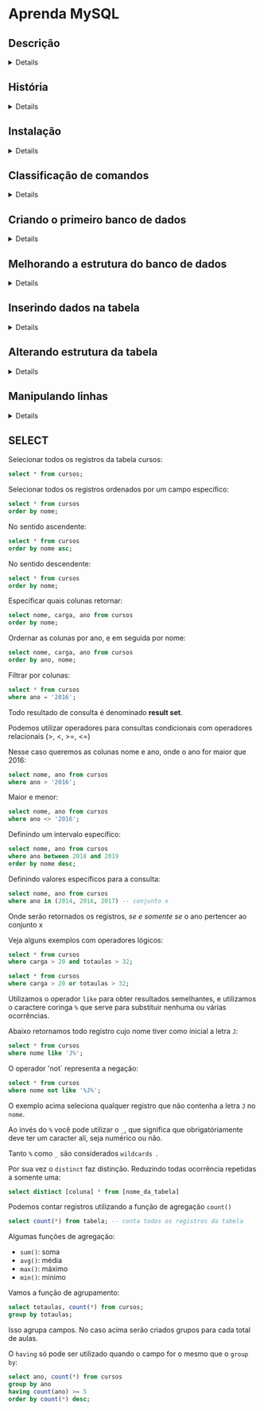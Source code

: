 # Aprenda MySQL

## Descrição
<details>
Sou o tipo de pessoa que gosta de estudar e aliar isso a prática. Não é todo
dia que acordamos com criatividade para criar micro-projetos práticos. Então
decidi unir o útil ao agradável, escrevendo sobre tudo o que eu estou estudando por meio de
repositórios entitulados "learn-alguma-coisa"

Nesse aqui me propolho a escrever sobre MySQL. O meio de aprendizado principal que utilizei foi o [Curso de MySQL](https://www.youtube.com/watch?v=Ofktsne-utM&list=PLHz_AreHm4dkBs-795Dsgvau_ekxg8g1r) do Gustavo Guanabara, no entanto não foi o único.
</details>

## História
<details>
MySQL é um banco de dados relacional gratuito muito popular. Foi criado em 1994 na Suécia,
por Michael Widenius e David Axmark. O MySQl comprou o MySQl em 2007, após a aquisição da Sun pela Oracle, o MySQL ficou sob posse da Oracle, que é uma das maiores produtoras de bancos de dados. Um fork popular do MySQL é o MariaDB.

Algumas empresas que usam o MySQL: Nasa, Wikimedia, Bradesco e etc.
</details>

## Instalação
<details>
Primeiro vamos atualizar o indíce dos nossos pacotes.
~~~bash
$ sudo apt update
~~~
A seguir instala o pacote:
~~~bash
$ sudo apt install mysql-server
~~~
Execute o MySQL:
~~~bash
sudo mysql
~~~
Configure e defina a senha para o banco de dados:

~~~bash
mysql> ALTER USER 'root'@'localhost' IDENTIFIED WITH caching_sha2_password BY 'password';
~~~
Por fim recarregue as tabelas de permissões e coloque as alterações em vigor.

~~~bash
mysql> FLUSH PRIVILEGES;
~~~

Para acessar o mysql digite o comando abaixo, pressione enter e insira a senha que criamos
~~~bash
$ mysql -u root -ṕ
~~~
</details>

## Classificação de comandos
<details>
A linguagem SQL é uma só, contudo a mesma pode ser subdividida e classificada  nos seguintes grupos (tipos) de comandos denominados como linguagens

Esses "tipos" são:

* **DDL**
 
  Data Definition Language (Linguagem de Definição de Dados) é responsável pela interação com objetos do banco.
  São comandos DDL: CREATE, ALTER, DROP

* **DML**
  
  Data Manipulation Language (Linguagem de Manipulação de Dados) é responsável pela manipulação de dados dentro das tabelas.
  São comandos DML: INSERT, DELETE, UPDATE

* **DQL**

  Data Query Language (Linguagem de Consulta de Dados) responsável pela consulta de dados.
  O comando DQL __SELECT__   é o comando de consulta, contudo em algumas fontes ele é incluso dentro do DML.

* **DTL**

  Data Transaction Language (Linguagem de Transação de Dados) são comandos para controle de transação
  São comandos DTL: BEGIN DATA TRANSACTION, COMMIT, ROLLBACK.
  Características de transações: D.I.C.A. (Durabilidade, Isolamento, Consistência, Atomicidade) deve ser seguido

* **DCL**

  Data Control Language (Linguagem de Controle de Dados) define o controle de acesso ao banco.
</details>


## Criando o primeiro banco de dados
<details>
Para criar um banco de dados é necessário rodar o comando:

~~~sql
mysql> create database cadastro;
~~~

"cadastro" é o nome do nosso banco de dados.

Agora acesse o banco de dados que você criou
~~~sql
use cadastro;
~~~

Antes de criar nossa tabela, vamos dar uma olhada nos tipos primitivos do MySQL

### Tipos primitivos

| GRUPO 	| TIPO | PRECISÃO |
| --- 		| ---  | ---	  |
| Numérico 	| 1. Inteiro<br> 2. Real <br> 3. Lógico | 1.  TinyInt, SmallInt, Int, MediumInt, BigInt <br> 2. Decimal, Float, Double, Real <br> 3. Bit, Boolean|
| Data/Tempo 	| ... | 0. Date, DateTime, TimeStamp, Time, Year |
| Literal	| 1. Caractere <br> 2. Texto <br> 3. Binário <br> 4. Coleção  | 1. Char, VarChar <br> 2. TinyText, Text, MediumText, LongText <br> 3. TinyBlob, Blob, MediumBlob, LongBlog <br> 4. Enum, Set|
| Espacial	| ... | 0. Geometry, Point, Polygon, MultiPolygon |

### Comandos de navegação e descrição 

Esses são alguns comandos de navegação e descrição que são importantes dentro do mysql

~~~sql
show databases;  -- mostra os bancos de dados criados

use nome_do_banco; -- acessa o banco de dados atual

status;  -- verifica qual banco de dados está aberto

show tables; -- mostra quais são as tabelas dentro do banco atual

describe nome_da_tabela; -- mostra um resumo da tabela 
~~~

Vamos criar nossas colunas dentro da tabela `cadastro`

~~~sql
create table pessoas (
    nome varchar(30),
    idade tinyint,
    sexo char(3),
    peso float,
    altura float,
    nacionalidade varchar(20)
);
~~~

Criamos uma tabela chamada `pessoas` dentro do banco de dados `cadastro`. Na tabelas `pessoas` temos as colunas seguidas de seus respectivos tipos.
</details>

## Melhorando a estrutura do banco de dados
<details>
Vamos refatorar a forma como criamos e formulamos nossos dados e tabelas. Antes disso vamos remover nosso banco de dados para recriarmos ele do "jeito certo".

~~~sql
drop database cadastro;
~~~

Vamos criar nosso banco de dados

~~~sql
create database cadastro
default character set utf8
default collate utf8_general_ci;
~~~

Com isso utilizamos as **constraints** e **collations** necessárias para que nosso banco de dados tenha um bom suporte para o UTF-8.

**Constraints** (restrições) mantém os dados do usuário restritos, e assim evitam que dados inválidos sejam inseridos no banco, collations por sua vez, definem o conjunto de regras que o servidor irá utilizar para ordenação e comparação entre textos, ou seja, como será o funcionamento dos operadores =, >, <, order by, etc.

Então, criamos nossa tabela com suas respectivas colunas:

~~~sql
create table pessoas (
    id int not null auto_increment,
    nome varchar (30) not null,
    nascimento date,
    sexo enum('M', 'F'),
    peso decimal(5, 2),
    altura decimal (3, 2),
    nacionalidade varchar(20) default 'Brasil',
    primary key (id)
) default charset = utf8;
~~~

Criamos nossa tabela mais consistente, vamos entender o funcionamento de alguns comandos e constraints:

* not null: valor obrigatório.
* auto_increment: o valor será incrementado automaticamente;
* primary key: define a chave primária.
* default; define valor padrão.

Sobre alguns tipos:

* enum('M', 'F'): o campo aceitará somente os valores 'M' ou 'F' (case sensitive).
* decimal(n, 2): o valor será do tipo decimal, ocupando _n_ digitos com dupla precisão. Exemplo: decimal(5, 2) == 321,56
</details>

## Inserindo dados na tabela
<details>
Inserir dados em uma tabela é simples:

~~~sql
insert into pessoas (id, nome, nascimento, sexo, peso, altura, nacionalidade)
values (default, 'Paul', '1984-01-02', 'M', '78.5', '1.83', 'Japão');
~~~

Se os valores estiverem na ordem das colunas da tabela, então podemos simplificar a sintaxe:
~~~sql
insert into pessoas values
(default, 'Lia', '1964-10-12', 'F', '108.5', '1.60', 'Italia');
~~~

Em caso queira inserir múltiplas linhas em um único comando:

~~~sql
insert into pessoas (id, nome, nascimento, sexo, peso, altura, nacionalidade)
values
(default, 'Jean', '1999-01-02', 'M', '60.9', '1.93', 'França'),
(default, 'Max', '1996-12-25', 'M', '78.5', '1.83', 'Inglaterra'),
(default, 'Helena', '1985-01-01', 'F', '70.1', '1.60', default);
~~~

A forma simplificada também é valida aqui:

~~~sql
insert into pessoas
values
(default, 'Jean', '1999-01-01', 'M', '60.9', '1.93', 'França'),
(default, 'Max', '1996-12-25', 'M', '78.5', '1.83', 'Inglaterra'),
(default, 'Helena', '1985', 'F', '70.1', '1.60', default);
~~~

Se quiser conferir se os valores foram inseridos, recupere todos os dados com:

~~~sql
select * from pessoas
~~~
</details>

## Alterando estrutura da tabela
<details>
Vamos alterar a estrutura da nossa tabela, adicionando uma nova coluna:

~~~sql
alter table pessoas
add column profissao varchar(30);
~~~

Esse comando adiciona uma coluna chamada _profissao_ na tabela pessoas. Logo todas as linhas da tabela (inclusive as que criamos) terão a coluna profissão. Por padrão, esse comando define a nova coluna como última coluna.

Podemos mudar a posição da coluna caso não quisermos que a mesma seja a última.

Primeiro vamos remover a coluna recém criada:

~~~sql
alter table pessoas
drop column profissao;
~~~

Para inserir uma coluna numa posição específica utilizamos o comando:

~~~sql
alter table pessoas
add column profissao varchar(30) after nome;
~~~

A coluna profissão será adicionada após a coluna nome.
Para adicionar em primeiro lugar, o comando é:

~~~sql
alter table pessoas
add column código int first;
~~~

Sendo assim, utilizamos o _first_ para colocar a nova coluna em primeiro, e o _after_ para coloca-la em outra posição, sendo que por padrão a posição sem especificação ficará como última.

### Alterando o nome da coluna e/ou constraints.

Para alterar o tipo da coluna e suas constraints:

~~~sql
alter table pessoas
modify column profissao varchar(20) not null default '';
~~~

Para alterar o nome, o tipo e suas constraints:

~~~sql
alter table pessoas
change column profissao prof varchar(20);
~~~

Onde _profissao_ é o nome antigo antigo da coluna, e _prof_ o nome atual.

### Alterando o nome da tabela

Alterar o nome de uma tabela é muito simples:

~~~sql
alter table pessoas
rename to grupo;
~~~

### Vamos a prática

~~~sql
-- Cria uma tabela se ela não existir
create table if not exists cursos (
	nome varchar(10) not null unique, -- unique: cada nome deve ser único 
    descricao text,
    carga int unsigned, -- unsigned: numero sem sinal 
    totaulas int unsigned,
    ano year default '2016'
) default charset = utf8;

-- Alterando a tabela para adicionar a coluna idcurso
alter table cursos
add column idcurso int first;

-- Definimos idcurso como chave primária
alter table cursos
add primary key(idcurso);

-- Apagamos a tabela e seus dados (caso ela exista)
drop table if exists cursos;
~~~
</details>

## Manipulando linhas
<details>

* Registro, linha e tupla são sinônimos.
* Linhas são tuplas/registros
* Colunas são campos

Para modificar um campo de um registro, utilizamos o comando update

~~~sql
update cursos set nome='jwt' where idcurso='1'
~~~

para atualizarmos varios campos em uma linha:

~~~sql
update cursos
set nome='html5', descricao='curso de html'
where ano='2015';
limit 1;
~~~

Lẽ-se: atualize a tabela cursos, adicionando os valores 'html5' ao campo 'nome' e 'curso de html' ao 'campo descricao' onde o ano for 2015, porém só retorne o primeiro registro com esse valor.

Para deleter registros

~~~sql
delete from cursos
where idcurso='1';
~~~

Deleter todos registros de uma tabela:

~~~sql
truncate table cursos;
~~~

Também é válido:

~~~sql
truncate cursos;
~~~
</details>

## SELECT

Selecionar todos os registros da tabela cursos:

~~~sql
select * from cursos;
~~~

Selecionar todos os registros ordenados por um campo específico:

~~~sql
select * from cursos
order by nome;
~~~

No sentido ascendente: 

~~~sql
select * from cursos
order by nome asc;
~~~

No sentido descendente:

~~~sql
select * from cursos
order by nome;
~~~

Especificar quais colunas retornar:

~~~sql
select nome, carga, ano from cursos
order by nome;
~~~

Ordernar as colunas por ano, e em seguida por nome:

~~~sql
select nome, carga, ano from cursos
order by ano, nome;
~~~

Filtrar por colunas:

~~~sql
select * from cursos
where ano = '2016';
~~~

Todo resultado de consulta é denominado __result set__.

Podemos utilizar operadores para consultas condicionais com operadores relacionais (>, <, >=, <=)

Nesse caso queremos as colunas nome e ano, onde o ano for maior que 2016:

~~~sql
select nome, ano from cursos
where ano > '2016';
~~~

Maior e menor:

~~~sql
select nome, ano from cursos
where ano <> '2016';
~~~

Definindo um intervalo específico:

~~~sql
select nome, ano from cursos
where ano between 2018 and 2019
order by nome desc;
~~~

Definindo valores específicos para a consulta:

~~~sql
select nome, ano from cursos
where ano in (2014, 2016, 2017) -- conjunto x
~~~

Onde serão retornados os registros, _se e somente se_ o ano pertencer ao conjunto x

Veja alguns exemplos com operadores lógicos:

~~~sql
select * from cursos
where carga > 20 and totaulas > 32;

select * from cursos
where carga > 20 or totaulas > 32;
~~~

Utilizamos o operador `like` para obter resultados semelhantes, e utilizamos o caractere coringa `%` que serve para substituir nenhuma ou várias ocorrências.

Abaixo retornamos todo registro cujo nome tiver como inicial a letra `J`:

~~~sql
select * from cursos
where nome like 'J%';
~~~

O operador 'not` representa a negação:

~~~sql
select * from cursos
where nome not like '%J%';
~~~

O exemplo acima seleciona qualquer registro que não contenha a letra `J` no `nome`.

Ao invés do `%` você pode utilizar o `_`, que significa que obrigatóriamente deve ter um caracter ali, seja numérico ou não.

Tanto `%` como `_` são considerados `wildcards `.

Por sua vez o `distinct` faz distinção. Reduzindo todas ocorrência repetidas a somente uma:

~~~sql
select distinct [coluna] * from [nome_da_tabela]
~~~

Podemos contar registros utilizando a função de agregação `count()`

~~~sql
select count(*) from tabela; -- conta todos os registros da tabela
~~~

Algumas funções de agregação:

* `sum()`: soma 
* `avg()`: média
* `max()`: máximo
* `min()`: minimo


Vamos a função de agrupamento:

~~~sql
select totaulas, count(*) from cursos;
group by totaulas;
~~~

Isso agrupa campos. No caso acima serão criados grupos para cada total de aulas.

O `having` só pode ser utilizado quando o campo for o mesmo que o `group by`:

~~~sql
select ano, count(*) from cursos
group by ano 
having count(ano) >= 5
order by count(*) desc;
~~~ 


